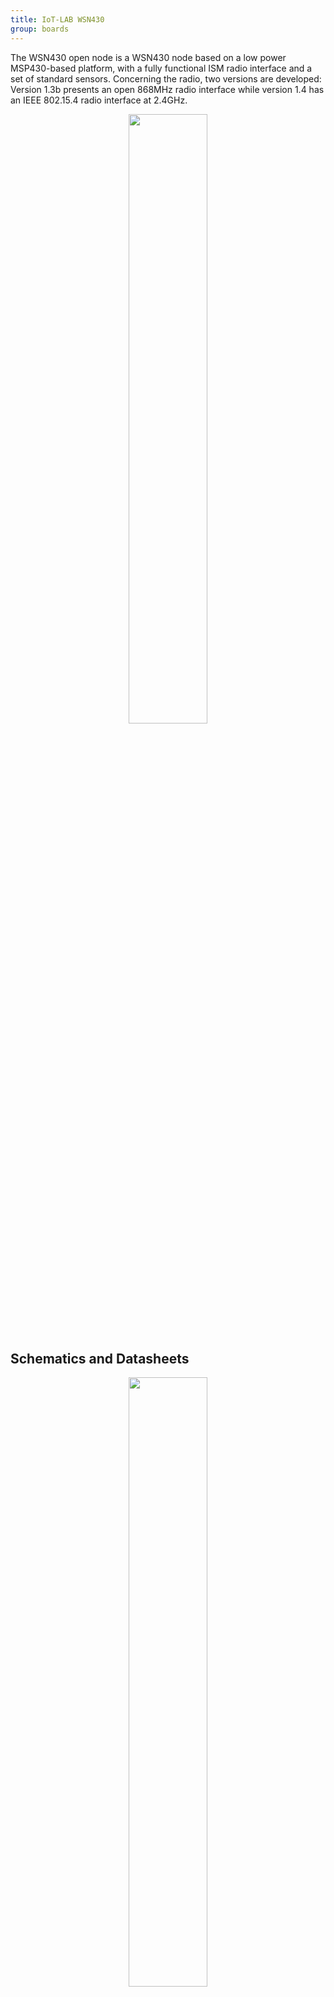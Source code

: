 ```yaml
---
title: IoT-LAB WSN430
group: boards
---
```


The WSN430 open node is a WSN430 node based on a low power MSP430-based platform, with a fully functional ISM radio interface and a set of standard sensors. Concerning the radio, two versions are developed: Version 1.3b presents an open 868MHz radio interface while version 1.4 has an IEEE 802.15.4 radio interface at 2.4GHz. 

<div style="text-align:center">
<img src="{{ '/assets/images/docs/boards/wsn430/' | relative_url}}archiopenwsn.png" style="width:50%;"/>
</div>

## Schematics and Datasheets

<div style="text-align:center">
<img src="{{ '/assets/images/docs/boards/wsn430/' | relative_url}}wsn430.png" style="width:50%;"/>
</div>

In details, the hardware components are :

**Micro-controller MSP430** - The MSP430 core used is  a [MSP430F1611 MCU](http://www.ti.com/product/msp430f1611), offering 48kbyte ROM, and 10kbyte RAM. 2 USARTs modules provide SPI, I2C, and UART communications. We also get various I/O lines, interruptables or not, a 6 channels ADC  and a 2 channels ADC/DAC (12 bit resolution).

**Sensors** -  3 physical sensors are mounted on WSN430 nodes :
  * Temperature ([Maxim DS1722](http://www.maximintegrated.com/datasheet/index.mvp/id/2766)), with digital SPI output (connected on USART1 module).
  * Sound (omnidirectional microphone, Kingstate KEEG1540), with analog output. (connected on ADC5)
  * Ambient light ([Taos TSL2550](http://www.alldatasheet.com/datasheet-pdf/pdf/203052/TAOS/TSL2550.html)), with digital I2C output. (connected on USART0 module)

**Radio** - WSN430 nodes in version 1.3b have a 868MHz radio interface. The radio chip is the [TI CC1101](http://www.ti.com/product/cc1101) (software and pin compatible with previous CC1100 version). Two types of antenna are available, the main one being an omnidirectionnal PCB antenna. There is an
option for an external SMA antenna (The SMA connector is not mounted, but pads exists). The type is selected thanks to 2 capacitors (C5, C25 on design board) mounted or not. Note that the PCB antenna is designed to be used with a Varta Polyex battery at the node bottom for right radio propagation.


WSN430 nodes in version 1.4 have a 2.4GHz radio interface. The radio chip is the [TI CC2420](http://www.ti.com/product/cc2420) radio chipset, offering a IEEE802.15.4-compliant interface. The chosen antenna is an omnidirectional SMD chip (reference Fractus Compact Reach Xtend). 

**Serial Number** -  An EEPROM serial number is available thanks to a Maxim [DS2411](http://datasheets.maximintegrated.com/en/ds/DS2411.pdf) chip, giving each node a unique identifier, readable by the MPS430 firmware over a 1-Wire interface.

**Flash memory** - Additionnal external flash memory is provided on a 1MByte chip ([ST M25P80](http://www.micron.com/parts/nor-flash/serial-nor-flash/m25p80-vmc6g)) accessed through SPI bus.

**Battery charger** - The power supply is controlled by a [Microchip MCP73861](http://www.microchip.com/wwwproducts/Devices.aspx?dDocName=en020210) chip. It allows battery charge,  and is supervised by MSP430 through 2 digital outputs (connected to MSP430 GPIOs).

**Three LEDs (green, red, blue)**

The SensLAB node hardware is described in details in an [ANR report](http://github.com/iot-lab/iot-lab/wiki/Docs/senslab-deliverable-d1.1a.pdf)  

Here are the two WSN430 schematics, one for each of the radio chips:
  * [WSN430V1.3B schematics (CC1101 radio)](http://github.com/iot-lab/iot-lab/wiki/Docs/3-wsn430-v1.3b-schema.pdf)
  * [WSN430V1.4 schematics (CC2420 radio)](http://github.com/iot-lab/iot-lab/wiki/Docs/3-wsn430-v1.4-schema.pdf) 

## Dock

The WSN430 can be used stand-alone using an additional board called "Dock" and a JTAG programmer which allows to program and debug software on the WSN430. More details on [[Hardware_Wsn430 dock]]

## Bugs

  * CC2420 interrupt line (radio packet reception) not wired to the MSP430.
  * Sound sensor is not usable (noise registration)